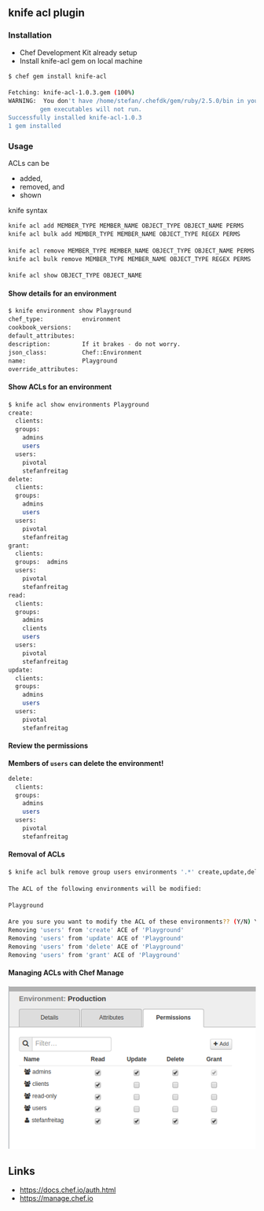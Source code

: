 
## knife acl plugin


### Installation

- Chef Development Kit already setup  
- Install knife-acl gem on local machine 

```bash
$ chef gem install knife-acl

Fetching: knife-acl-1.0.3.gem (100%)
WARNING:  You don't have /home/stefan/.chefdk/gem/ruby/2.5.0/bin in your PATH,
         gem executables will not run.
Successfully installed knife-acl-1.0.3
1 gem installed
```


### Usage

ACLs can be
- added, 
- removed, and
- shown

knife syntax
```bash
knife acl add MEMBER_TYPE MEMBER_NAME OBJECT_TYPE OBJECT_NAME PERMS
knife acl bulk add MEMBER_TYPE MEMBER_NAME OBJECT_TYPE REGEX PERMS

knife acl remove MEMBER_TYPE MEMBER_NAME OBJECT_TYPE OBJECT_NAME PERMS
knife acl bulk remove MEMBER_TYPE MEMBER_NAME OBJECT_TYPE REGEX PERMS

knife acl show OBJECT_TYPE OBJECT_NAME
```


#### Show details for an environment

```bash
$ knife environment show Playground
chef_type:           environment
cookbook_versions:
default_attributes:
description:         If it brakes - do not worry.
json_class:          Chef::Environment
name:                Playground
override_attributes:
```


#### Show ACLs for an environment

```bash
$ knife acl show environments Playground
create:
  clients:
  groups:
    admins
    users
  users:
    pivotal
    stefanfreitag
delete:
  clients:
  groups:
    admins
    users
  users:
    pivotal
    stefanfreitag
grant:
  clients:
  groups:  admins
  users:
    pivotal
    stefanfreitag
read:
  clients:
  groups:
    admins
    clients
    users
  users:
    pivotal
    stefanfreitag
update:
  clients:
  groups:
    admins
    users
  users:
    pivotal
    stefanfreitag
```


####  Review the permissions

__Members of `users` can delete the environment!__

```bash
delete:
  clients:
  groups:
    admins
    users
  users:
    pivotal
    stefanfreitag
```


#### Removal of ACLs

```bash
$ knife acl bulk remove group users environments '.*' create,update,delete,grant
 
The ACL of the following environments will be modified:
 
Playground
 
Are you sure you want to modify the ACL of these environments?? (Y/N) Y
Removing 'users' from 'create' ACE of 'Playground'
Removing 'users' from 'update' ACE of 'Playground'
Removing 'users' from 'delete' ACE of 'Playground'
Removing 'users' from 'grant' ACE of 'Playground'
```


#### Managing ACLs with Chef Manage

![UI for editing ACLs](./images/chef_manage_screenshot.png)



## Links

- https://docs.chef.io/auth.html
- https://manage.chef.io